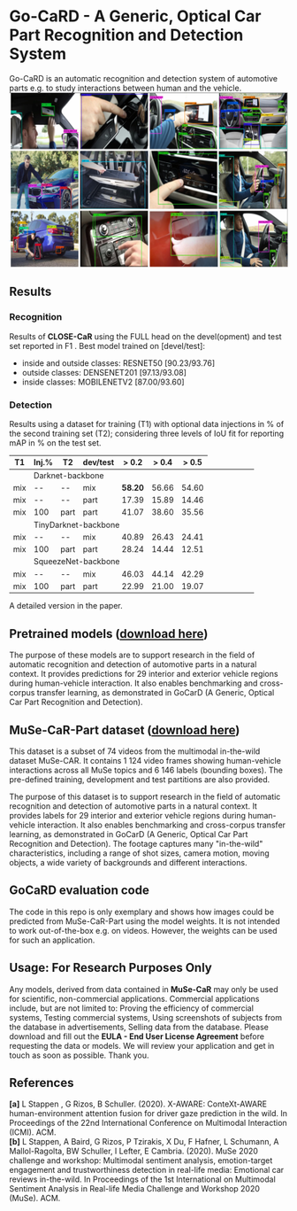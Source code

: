 # Go-CaRD - A Generic, Optical Car Part Recognition and Detection System

Go-CaRD is an automatic recognition and detection system of automotive parts e.g. to study interactions between human and the vehicle.
![GoCarD Example](https://github.com/lstappen/GoCarD/blob/main/img/example_MuSe_CaR.png?raw=true)

## Results
### Recognition 

Results of **CLOSE-CaR** using the FULL head on the devel(opment) and test set reported in F1 . 
Best model trained on [devel/test]:
- inside and outside classes: RESNET50 [90.23/93.76]
- outside classes: DENSENET201 [97.13/93.08] 
- inside classes: MOBILENETV2 [87.00/93.60]

### Detection 

Results using a dataset for training (T1) with optional data injections in % of the second training set (T2); considering three levels of IoU fit for reporting mAP in  % on the test set.

| T1  | Inj.% | T2   | dev/test | > 0.2 | > 0.4 | > 0.5 |
|-----|----------|------|----------|-------|-------|-------|
|<td colspan=7>Darknet-backbone
| mix | --       | --   | mix      | **58.20** | 56.66 | 54.60 |
| mix | --       | --   | part     | 17.39 | 15.89 | 14.46 |
| mix | 100    | part | part     | 41.07 | 38.60 | 35.56 |
|<td colspan=7>TinyDarknet-backbone   |
| mix | --       | --   | mix      | 40.89 | 26.43 | 24.41 |
| mix | 100    | part | part     | 28.24 | 14.44 | 12.51 |
|<td colspan=7>SqueezeNet-backbone   |
| mix | --       | --   | mix      | 46.03 | 44.14 | 42.29 |
| mix | 100    | part | part     | 22.99 | 21.00 | 19.07 |

A detailed version in the paper.

## Pretrained models ([download here](https://zenodo.org/record/4453520)) 

The purpose of these models are to support research in the field of automatic recognition and detection of automotive parts in a natural context. It provides predictions for 29 interior and exterior vehicle regions during human-vehicle interaction. It also enables benchmarking and cross-corpus transfer learning, as demonstrated in GoCarD (A Generic, Optical Car Part Recognition and Detection).


## MuSe-CaR-Part dataset ([download here](https://zenodo.org/record/4450468)) 

This dataset is a subset of 74 videos from the multimodal in-the-wild dataset MuSe-CAR. It contains 1 124 video frames showing human-vehicle interactions across all MuSe topics and 6 146 labels (bounding boxes). The pre-defined training, development and test partitions are also provided. 

The purpose of this dataset is to support research in the field of automatic recognition and detection of automotive parts in a natural context. It provides labels for 29 interior and exterior vehicle regions during human-vehicle interaction. It also enables benchmarking and cross-corpus transfer learning, as demonstrated in GoCarD (A Generic, Optical Car Part Recognition and Detection). The footage captures many "in-the-wild" characteristics, including a range of shot sizes, camera motion, moving objects, a wide variety of backgrounds and different interactions. 

## GoCaRD evaluation code 
The code in this repo is only exemplary and shows how images could be predicted from MuSe-CaR-Part using the model weights. It is not intended to work out-of-the-box e.g. on videos. However, the weights can be used for such an application.

## Usage: For Research Purposes Only

Any models, derived from data contained in **MuSe-CaR** may only be used for scientific, non-commercial applications. Commercial applications include, but are not limited to: Proving the efficiency of commercial systems, Testing commercial systems, Using screenshots of subjects from the database in advertisements, Selling data from the database. Please download and fill out the **EULA - End User License Agreement** before requesting the data or models. We will review your application and get in touch as soon as possible. Thank you.


## References
**[a]** L Stappen , G Rizos, B Schuller. (2020). X-AWARE: ConteXt-AWARE human-environment attention fusion for driver gaze prediction in the wild. In Proceedings of the 22nd International Conference on Multimodal Interaction (ICMI). ACM.<br>
**[b]** L Stappen, A Baird, G Rizos, P Tzirakis, X Du, F Hafner, L Schumann, A Mallol-Ragolta, BW Schuller, I Lefter, E Cambria. (2020). MuSe 2020 challenge and workshop: Multimodal sentiment analysis, emotion-target engagement and trustworthiness detection in real-life media: Emotional car reviews in-the-wild. In Proceedings of the 1st International on Multimodal Sentiment Analysis in Real-life Media Challenge and Workshop 2020 (MuSe). ACM.
